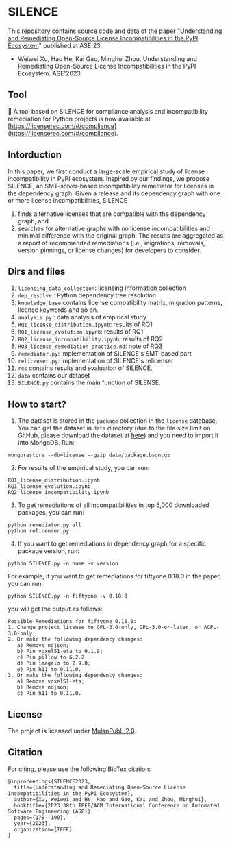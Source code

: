 # SILENCE

This repository contains source code and data of the paper "[Understanding and Remediating Open-Source License Incompatibilities in the PyPI Ecosystem](https://ieeexplore.ieee.org/abstract/document/10298475)" published at ASE'23. 

* Weiwei Xu, Hao He, Kai Gao, Minghui Zhou. Understanding and Remediating Open-Source License Incompatibilities in the PyPI Ecosystem. ASE'2023

## Tool
📢 A tool based on SILENCE for compliance analysis and incompatibility remediation for Python projects is now available at [https://licenserec.com/#/compliance](https://licenserec.com/#/compliance).

## Intorduction
In this paper, we first conduct a large-scale empirical study of license incompatibility in PyPI ecosystem. Inspired by our findings, we propose SILENCE, an SMT-solver-based incompatibility remediator for licenses in the
dependency graph. Given a release and its dependency graph with one or more license incompatibilities, SILENCE 
1) finds alternative licenses that are compatible with the dependency graph, and
2) searches for alternative graphs with no license incompatibilities and minimal difference with the original graph.
The results are aggregated as a report of recommended remediations (i.e., migrations, removals, version pinnings, or license changes) for developers to consider.


## Dirs and files
1. `licensing_data_collection`: licensing information collection
2. `dep_resolve` : Python dependency tree resolution
3. `knowledge_base` contains license compatibility matrix, migration patterns, license keywords and so on.
4. `analysis.py` : data analysis of empirical study
5. `RQ1_license_distribution.ipynb`: results of RQ1
6. `RQ1_license_evolution.ipynb`: results of RQ1
7. `RQ2_license_incompatibility.ipynb`: results of RQ2
8. `RQ3_license_remediation_practice.md`: note of RQ3
9. `remediator.py`: implementation of SILENCE's SMT-based part
10. `relicenser.py`: implementation of SILENCE's relicenser
11. `res` contains results and evaluation of SILENCE.
12. `data` contains our dataset
13. `SILENCE.py` contains the main function of SILENSE.


## How to start?

1. The dataset is stored in the `package` collection in the `license` database. You can get the dataset in `data` directory (due to the file size limit on GitHub, please download the dataset at [here](https://figshare.com/s/1fcea61928e416533380)) and you need to import it into MongoDB. Run:
```
mongorestore --db=license --gzip data/package.bson.gz
```

2. For results of the empirical study, you can run:
```
RQ1_license_distribution.ipynb
RQ1_license_evolution.ipynb
RQ2_license_incompatibility.ipynb
```

3. To get remediations of all incompatibilities in top 5,000 downloaded packages, you can run:
```
python remediator.py all
python relicenser.py
```

4. If you want to get remediations in dependency graph for a specific package version, run:
```
python SILENCE.py -n name -v version
```

For example, if you want to get remediations for fiftyone 0.18.0 in the paper, you can run:
```
python SILENCE.py -n fiftyone -v 0.18.0
```

you will get the output as follows:
```
Possible Remediations for fiftyone 0.18.0:
1. Change project license to GPL-3.0-only, GPL-3.0-or-later, or AGPL-3.0-only;
2. Or make the following dependency changes:
   a) Remove ndjson;
   b) Pin voxel51-eta to 0.1.9;
   c) Pin pillow to 6.2.2;
   d) Pin imageio to 2.9.0;
   e) Pin h11 to 0.11.0.
3. Or make the following dependency changes:
   a) Remove voxel51-eta;
   b) Remove ndjson;
   c) Pin h11 to 0.11.0.
```

## License
The project is licensed under [MulanPubL-2.0](LICENSE).


## Citation
For citing, please use the following BibTex citation:
```
@inproceedings{SILENCE2023,
  title={Understanding and Remediating Open-Source License Incompatibilities in the PyPI Ecosystem},
  author={Xu, Weiwei and He, Hao and Gao, Kai and Zhou, Minghui},
  booktitle={2023 38th IEEE/ACM International Conference on Automated Software Engineering (ASE)},
  pages={178--190},
  year={2023},
  organization={IEEE}
}
```
